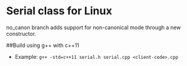 # Serial class for Linux

no_canon branch adds support for non-canonical mode through a new constructor.

##Build using g++ with c++11
- Example:
`g++ -std=c++11 serial.h serial.cpp <client-code>.cpp`
